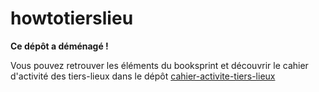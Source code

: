 # howtotierslieu

**Ce dépôt a déménagé !**

Vous pouvez retrouver les éléments du booksprint et découvrir le cahier d'activité des tiers-lieux dans le dépôt [cahier-activite-tiers-lieux](https://github.com/le-poplab/cahier-activite-tiers-lieux)